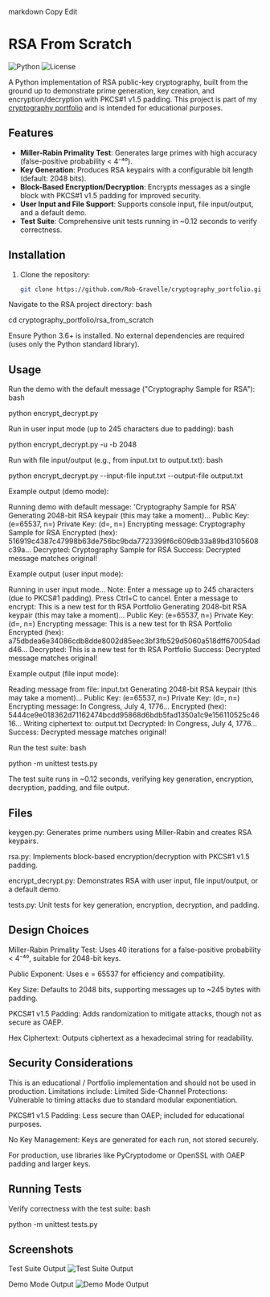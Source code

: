 markdown
Copy
Edit
# RSA From Scratch

![Python](https://img.shields.io/badge/python-3.6%2B-blue)
![License](https://img.shields.io/badge/license-MIT-green)

A Python implementation of RSA public-key cryptography, built from the ground up to demonstrate prime generation, key creation, and encryption/decryption with PKCS#1 v1.5 padding. This project is part of my [cryptography portfolio](https://github.com/Rob-Gravelle/cryptography_portfolio) and is intended for educational purposes.

## Features

- **Miller-Rabin Primality Test**: Generates large primes with high accuracy (false-positive probability < 4⁻⁴⁰).
- **Key Generation**: Produces RSA keypairs with a configurable bit length (default: 2048 bits).
- **Block-Based Encryption/Decryption**: Encrypts messages as a single block with PKCS#1 v1.5 padding for improved security.
- **User Input and File Support**: Supports console input, file input/output, and a default demo.
- **Test Suite**: Comprehensive unit tests running in ~0.12 seconds to verify correctness.

## Installation

1. Clone the repository:
   ```bash
   git clone https://github.com/Rob-Gravelle/cryptography_portfolio.git

Navigate to the RSA project directory:
bash

cd cryptography_portfolio/rsa_from_scratch

Ensure Python 3.6+ is installed. No external dependencies are required (uses only the Python standard library).

## Usage
Run the demo with the default message ("Cryptography Sample for RSA"):
bash

python encrypt_decrypt.py

Run in user input mode (up to 245 characters due to padding):
bash

python encrypt_decrypt.py -u -b 2048

Run with file input/output (e.g., from input.txt to output.txt):
bash

python encrypt_decrypt.py --input-file input.txt --output-file output.txt

Example output (demo mode):

Running demo with default message: 'Cryptography Sample for RSA'
Generating 2048-bit RSA keypair (this may take a moment)...
Public Key: (e=65537, n=<large modulus>)
Private Key: (d=<private exponent>, n=<large modulus>)
Encrypting message: Cryptography Sample for RSA
Encrypted (hex): 516919c4387c47998b63de756bc9bda7723399f6c609db33a89bd3105608c39a...
Decrypted: Cryptography Sample for RSA
Success: Decrypted message matches original!

Example output (user input mode):

Running in user input mode...
Note: Enter a message up to 245 characters (due to PKCS#1 padding). Press Ctrl+C to cancel.
Enter a message to encrypt: This is a new test for th RSA Portfolio
Generating 2048-bit RSA keypair (this may take a moment)...
Public Key: (e=65537, n=<large modulus>)
Private Key: (d=<private exponent>, n=<large modulus>)
Encrypting message: This is a new test for th RSA Portfolio
Encrypted (hex): a75dbdea6e34086cdb8dde8002d85eec3bf3fb529d5060a518dff670054add46...
Decrypted: This is a new test for th RSA Portfolio
Success: Decrypted message matches original!

Example output (file input mode):

Reading message from file: input.txt
Generating 2048-bit RSA keypair (this may take a moment)...
Public Key: (e=65537, n=<large modulus>)
Private Key: (d=<private exponent>, n=<large modulus>)
Encrypting message: In Congress, July 4, 1776...
Encrypted (hex): 5444ce9e018362d71162474bcdd95868d6bdb5fad1350a1c9e156110525c4616...
Writing ciphertext to: output.txt
Decrypted: In Congress, July 4, 1776...
Success: Decrypted message matches original!

Run the test suite:
bash

python -m unittest tests.py

The test suite runs in ~0.12 seconds, verifying key generation, encryption, decryption, padding, and file output.

## Files
keygen.py: Generates prime numbers using Miller-Rabin and creates RSA keypairs.

rsa.py: Implements block-based encryption/decryption with PKCS#1 v1.5 padding.

encrypt_decrypt.py: Demonstrates RSA with user input, file input/output, or a default demo.

tests.py: Unit tests for key generation, encryption, decryption, and padding.

## Design Choices
Miller-Rabin Primality Test: Uses 40 iterations for a false-positive probability < 4⁻⁴⁰, suitable for 2048-bit keys.

Public Exponent: Uses e = 65537 for efficiency and compatibility.

Key Size: Defaults to 2048 bits, supporting messages up to ~245 bytes with padding.

PKCS#1 v1.5 Padding: Adds randomization to mitigate attacks, though not as secure as OAEP.

Hex Ciphertext: Outputs ciphertext as a hexadecimal string for readability.

## Security Considerations
This is an educational / Portfolio implementation and should not be used in production. Limitations include:
Limited Side-Channel Protections: Vulnerable to timing attacks due to standard modular exponentiation.

PKCS#1 v1.5 Padding: Less secure than OAEP; included for educational purposes.

No Key Management: Keys are generated for each run, not stored securely.

For production, use libraries like PyCryptodome or OpenSSL with OAEP padding and larger keys.

## Running Tests
Verify correctness with the test suite:
bash

python -m unittest tests.py

## Screenshots
Test Suite Output
![Test Suite Output](screenshots/test_suite.png)

Demo Mode Output
![Demo Mode Output](screenshots/demo_mode.png) 

